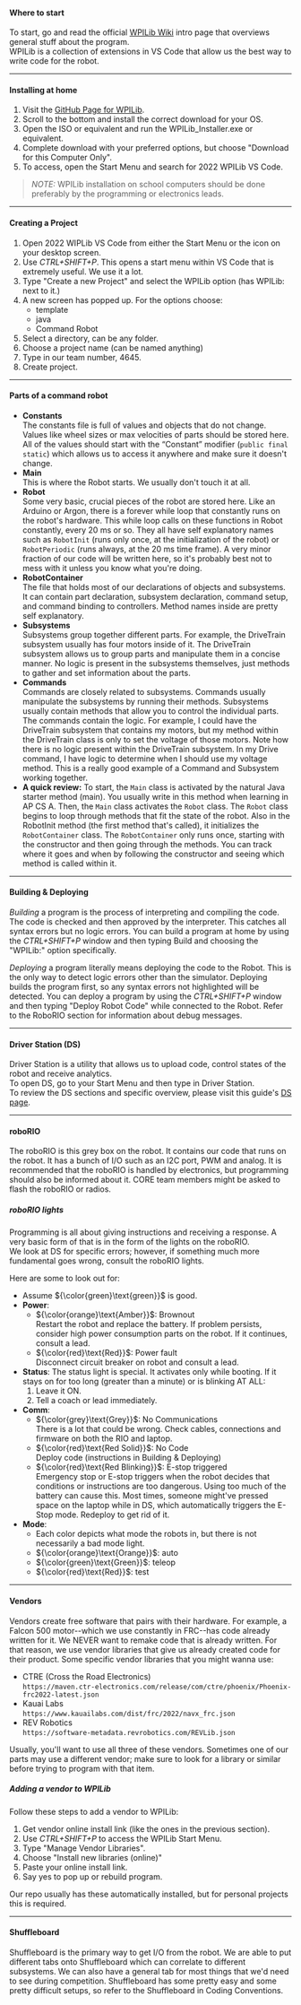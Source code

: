 #### Where to start
To start, go and read the official [WPILib Wiki](https://docs.wpilib.org/en/stable/docs/software/what-is-wpilib.html) intro page that overviews general stuff about the program.   
WPILib is a collection of extensions in VS Code that allow us the best way to write code for the robot.  
___
#### Installing at home
1. Visit the [GitHub Page for WPILib](https://github.com/wpilibsuite/allwpilib/releases/tag/v2022.4.1).
2. Scroll to the bottom and install the correct download for your OS.
3. Open the ISO or equivalent and run the WPILib_Installer.exe or equivalent.
4. Complete download with your preferred options, but choose "Download for this Computer Only".
5. To access, open the Start Menu and search for 2022 WPILib VS Code.   

> *NOTE:* WPILib installation on school computers should be done preferably by the programming or electronics leads.
___
#### Creating a Project
1. Open 2022 WIPLib VS Code from either the Start Menu or the icon on your desktop screen.
2. Use *CTRL+SHIFT+P*. This opens a start menu within VS Code that is extremely useful. We use it a lot.
3. Type "Create a new Project" and select the WPILib option (has WPILib: next to it.)
4. A new screen has popped up. For the options choose:
     * template
     * java
     * Command Robot
5. Select a directory, can be any folder.
6. Choose a project name (can be named anything)
7. Type in our team number, 4645. 
8. Create project.
___
#### Parts of a command robot
* **Constants**    
    The constants file is full of values and objects that do not change. Values like wheel sizes or max velocities of parts should be stored here. All of the values should start with the “Constant” modifier (```public final static```) which allows us to access it anywhere and make sure it doesn't change.
* **Main**    
    This is where the Robot starts. We usually don't touch it at all.
* **Robot**    
     Some very basic, crucial pieces of the robot are stored here. Like an Arduino or Argon, there is a forever while loop that constantly runs on the robot's hardware. This while loop calls on these functions in Robot constantly, every 20 ms or so. They all have self explanatory names such as ```RobotInit``` (runs only once, at the initialization of the robot) or ```RobotPeriodic``` (runs always, at the 20 ms time frame). A very minor fraction of our code will be written here, so it's probably best not to mess with it unless you know what you're doing.
* **RobotContainer**    
    The file that holds most of our declarations of objects and subsystems. It can contain part declaration, subsystem declaration, command setup, and command binding to controllers. Method names inside are pretty self explanatory.     
* **Subsystems**    
    Subsystems group together different parts. For example, the DriveTrain subsystem usually has four motors inside of it. The DriveTrain subsystem allows us to group parts and manipulate them in a concise manner. No logic is present in the subsystems themselves, just methods to gather and set information about the parts.
* **Commands**    
    Commands are closely related to subsystems. Commands usually manipulate the subsystems by running their methods. Subsystems usually contain methods that allow you to control the individual parts. The commands contain the logic. For example, I could have the DriveTrain subsystem that contains my motors, but my method within the DriveTrain class is only to set the voltage of those motors. Note how there is no logic present within the DriveTrain subsystem. In my Drive command, I have logic to determine when I should use my voltage method. This is a really good example of a Command and Subsystem working together.
* **A quick review:** To start, the ```Main``` class is activated by the natural Java starter method (main). You usually write in this method when learning in AP CS A. Then, the ```Main``` class activates the ```Robot``` class. The ```Robot``` class begins to loop through methods that fit the state of the robot. Also in the RobotInit method (the first method that's called), it initializes the ```RobotContainer``` class. The ```RobotContainer``` only runs once, starting with the constructor and then going through the methods. You can track where it goes and when by following the constructor and seeing which method is called within it.   
___
#### Building & Deploying 
*Building* a program is the process of interpreting and compiling the code. The code is checked and then approved by the interpreter. This catches all syntax errors but no logic errors. You can build a program at home by using the *CTRL+SHIFT+P* window and then typing Build and choosing the "WPILib:" option specifically.    

*Deploying* a program literally means deploying the code to the Robot. This is the only way to detect logic errors other than the simulator. Deploying builds the program first, so any syntax errors not highlighted will be detected. You can deploy a program by using the *CTRL+SHIFT+P* window and then typing "Deploy Robot Code" while connected to the Robot. Refer to the RoboRIO section for information about debug messages.
___
#### Driver Station (DS) 
Driver Station is a utility that allows us to upload code, control states of the robot and receive analytics.    
To open DS, go to your Start Menu and then type in Driver Station.    
To review the DS sections and specific overview, please visit this guide's [DS page](https://github.com/Aidan747/FRC-Offseason-2022/wiki/Tools#driverstation-ds).
___
#### roboRIO
The roboRIO is this grey box on the robot. It contains our code that runs on the robot. It has a bunch of I/O such as an I2C port, PWM and analog. It is recommended that the roboRIO is handled by electronics, but programming should also be informed about it. CORE team members might be asked to flash the roboRIO or radios.    

##### roboRIO lights
Programming is all about giving instructions and receiving a response. A very basic form of that is in the form of the lights on the roboRIO.    
We look at DS for specific errors; however, if something much more fundamental goes wrong, consult the roboRIO lights.    
    
Here are some to look out for:    
* Assume ${\color{green}\text{green}}$ is good.
* **Power**: 
    * ${\color{orange}\text{Amber}}$: Brownout    
    Restart the robot and replace the battery. If problem persists, consider high power consumption parts on the robot. If it continues, consult a lead.
    * ${\color{red}\text{Red}}$: Power fault    
    Disconnect circuit breaker on robot and consult a lead.
* **Status**:
    The status light is special. It activates only while booting. If it stays on for too long (greater than a minute) or is blinking AT ALL:
    1. Leave it ON.
    2. Tell a coach or lead immediately.
* **Comm**:
    * ${\color{grey}\text{Grey}}$: No Communications    
    There is a lot that could be wrong. Check cables, connections and firmware on both the RIO and laptop.
    * ${\color{red}\text{Red Solid}}$: No Code    
    Deploy code (instructions in Building & Deploying)
    * ${\color{red}\text{Red Blinking}}$: E-stop triggered    
    Emergency stop or E-stop triggers when the robot decides that conditions or instructions are too dangerous. Using too much of the battery can cause this. Most times, someone might've pressed space on the laptop while in DS, which automatically triggers the E-Stop mode. Redeploy to get rid of it.
* **Mode**:
    * Each color depicts what mode the robots in, but there is not necessarily a bad mode light.
    * ${\color{orange}\text{Orange}}$: auto
    * ${\color{green}\text{Green}}$: teleop
    * ${\color{red}\text{Red}}$: test
___
#### Vendors
Vendors create free software that pairs with their hardware. For example, a Falcon 500 motor--which we use constantly in FRC--has code already written for it. We NEVER want to remake code that is already written. For that reason, we use vendor libraries that give us already created code for their product. Some specific vendor libraries that you might wanna use:
* CTRE (Cross the Road Electronics)   
    ```https://maven.ctr-electronics.com/release/com/ctre/phoenix/Phoenix-frc2022-latest.json```
* Kauai Labs    
    ```https://www.kauailabs.com/dist/frc/2022/navx_frc.json```
* REV Robotics    
    ```https://software-metadata.revrobotics.com/REVLib.json```    

Usually, you'll want to use all three of these vendors. Sometimes one of our parts may use a different vendor; make sure to look for a library or similar before trying to program with that item.
    
##### Adding a vendor to WPILib
Follow these steps to add a vendor to WPILib:
1. Get vendor online install link (like the ones in the previous section).
2. Use *CTRL+SHIFT+P* to access the WPILib Start Menu.
3. Type "Manage Vendor Libraries".
4. Choose "Install new libraries (online)"
5. Paste your online install link.
6. Say yes to pop up or rebuild program.    

Our repo usually has these automatically installed, but for personal projects this is required.
___
#### Shuffleboard
Shuffleboard is the primary way to get I/O from the robot. We are able to put different tabs onto Shuffleboard which can correlate to different subsystems. We can also have a general tab for most things that we'd need to see during competition. Shuffleboard has some pretty easy and some pretty difficult setups, so refer to the Shuffleboard in Coding Conventions. 